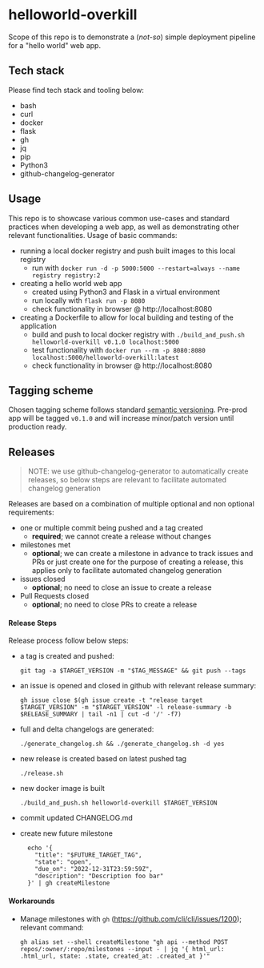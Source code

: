 # helloworld-overkill

Scope of this repo is to demonstrate a (_not-so_) simple deployment pipeline for a "hello world" web app.

## Tech stack

Please find tech stack and tooling below:

- bash
- curl
- docker
- flask
- gh
- jq
- pip
- Python3
- github-changelog-generator

## Usage

This repo is to showcase various common use-cases and standard practices when developing a web app, as well as demonstrating other relevant functionalities. Usage of basic commands:
- running a local docker registry and push built images to this local registry
  - run with `docker run -d -p 5000:5000 --restart=always --name registry registry:2`
- creating a hello world web app
  - created using Python3 and Flask in a virtual environment
  - run locally with `flask run -p 8080`
  - check functionality in browser @ http://localhost:8080
- creating a Dockerfile to allow for local building and testing of the application
  - build and push to local docker registry with `./build_and_push.sh helloworld-overkill v0.1.0 localhost:5000`
  - test functionality with `docker run --rm -p 8080:8080 localhost:5000/helloworld-overkill:latest`
  - check functionality in browser @ http://localhost:8080

## Tagging scheme

Chosen tagging scheme follows standard [semantic versioning](https://semver.org/).
Pre-prod app will be tagged `v0.1.0` and will increase minor/patch version until production ready.

## Releases

> NOTE: we use github-changelog-generator to automatically create releases, so below steps are relevant to facilitate automated changelog generation

Releases are based on a combination of multiple optional and non optional requirements:
- one or multiple commit being pushed and a tag created
  - __required__; we cannot create a release without changes
- milestones met
  - __optional__; we can create a milestone in advance to track issues and PRs or just create one for the purpose of creating a release, this applies only to facilitate automated changelog generation
- issues closed
  - __optional__; no need to close an issue to create a release
- Pull Requests closed
  - __optional__; no need to close PRs to create a release

#### Release Steps

Release process follow below steps:
- a tag is created and pushed:

  `git tag -a $TARGET_VERSION -m "$TAG_MESSAGE" && git push --tags`

- an issue is opened and closed in github with relevant release summary:

  `gh issue close $(gh issue create -t "release target $TARGET_VERSION" -m "$TARGET_VERSION" -l release-summary -b $RELEASE_SUMMARY | tail -n1 | cut -d '/' -f7)`

- full and delta changelogs are generated:

  `./generate_changelog.sh && ./generate_changelog.sh -d yes`

- new release is created based on latest pushed tag

  `./release.sh`

- new docker image is built

  `./build_and_push.sh helloworld-overkill $TARGET_VERSION`

- commit updated CHANGELOG.md

- create new future milestone

  ```
    echo '{
      "title": "$FUTURE_TARGET_TAG",
      "state": "open",
      "due_on": "2022-12-31T23:59:59Z",
      "description": "Description foo bar"
    }' | gh createMilestone
  ```
#### Workarounds

- Manage milestones with `gh` (https://github.com/cli/cli/issues/1200); relevant command:

      gh alias set --shell createMilestone "gh api --method POST repos/:owner/:repo/milestones --input - | jq '{ html_url: .html_url, state: .state, created_at: .created_at }'"
